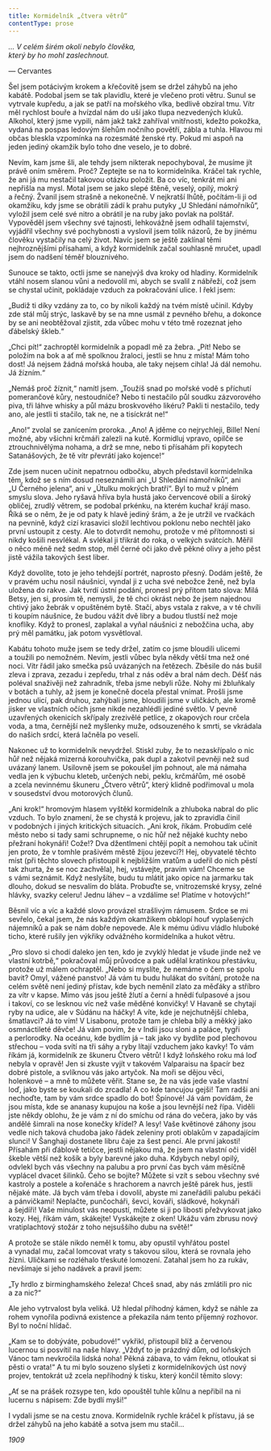 ```yaml
---
title: Kormidelník „čtvera větrů“
contentType: prose
---
```


_… V celém širém okolí nebylo člověka,  
který by ho mohl zaslechnout._

— Cervantes

  

Šel jsem potácivým krokem a křečovitě jsem se držel záhybů na jeho kabátě. Podobal jsem se tak plavidlu, které je vlečeno proti větru. Sunul se vytrvale kupředu, a jak se patří na mořského vlka, bedlivě obzíral tmu. Vítr měl rychlost bouře a hvízdal nám do uší jako tlupa nezvedených kluků. Alkohol, který jsme vypili, nám jakž takž zahříval vnitřnosti, kdežto pokožka, vydaná na pospas ledovým šlehům nočního povětří, zábla a tuhla. Hlavou mi občas bleskla vzpomínka na rozesmáté ženské rty. Pokud mi aspoň na jeden jediný okamžik bylo toho dne veselo, je to dobré.

Nevím, kam jsme šli, ale tehdy jsem nikterak nepochyboval, že musíme jít právě oním směrem. Proč? Zeptejte se na to kormidelníka. Kráčel tak rychle, že ani já mu nestačil takovou otázku položit. Ba co víc, tenkrát mi ani nepřišla na mysl. Motal jsem se jako slepé štěně, veselý, opilý, mokrý a řečný. Žvanil jsem strašně a nekonečně. V nejkratší lhůtě, počítám-li ji od okamžiku, kdy jsme se obrátili zádí k prahu putyky „U Shledání námořníků“, vyložil jsem celé své nitro a obrátil je na ruby jako povlak na polštář. Vypověděl jsem všechny své tajnosti, lehkovážně jsem odhalil tajemství, vyjádřil všechny své pochybnosti a vyslovil jsem tolik názorů, že by jinému člověku vystačily na celý život. Navíc jsem se ještě zaklínal těmi nejhroznějšími přísahami, a když kormidelník začal souhlasně mručet, upadl jsem do nadšení téměř blouznivého.

Sunouce se takto, octli jsme se nanejvýš dva kroky od hladiny. Kormidelník vtáhl nosem slanou vůni a nedovolil mi, abych se svalil z nábřeží, což jsem se chystal učinit, pokládaje vzduch za pokračování ulice. I řekl jsem:

„Budiž ti díky vzdány za to, co by nikoli každý na tvém místě učinil. Kdyby zde stál můj strýc, laskavě by se na mne usmál z pevného břehu, a dokonce by se ani neobtěžoval zjistit, zda vůbec mohu v této tmě rozeznat jeho ďábelský škleb.“

„Chci pít!“ zachroptěl kormidelník a popadl mě za žebra. „Pít! Nebo se položím na bok a ať mě spolknou žraloci, jestli se hnu z místa! Mám toho dost! Já nejsem žádná mořská houba, ale taky nejsem cihla! Já dál nemohu. Já žízním.“

„Nemáš proč žíznit,“ namítl jsem. „Toužíš snad po mořské vodě s příchutí pomerančové kůry, nestoudníče? Nebo ti nestačilo půl soudku zázvorového piva, tři láhve whisky a půl mázu broskvového likéru? Pakli ti nestačilo, tedy ano, ale jestli ti stačilo, tak ne, ne a tisíckrát ne!“

„Ano!“ zvolal se zanícením proroka. „Ano! A jděme co nejrychleji, Bille! Není možné, aby všichni krčmáři zalezli na kutě. Kormidluj vpravo, opilče se ztrouchnivělýma nohama, a drž se mne, nebo ti přísahám při kopytech Satanášových, že tě vítr převrátí jako kojence!“

Zde jsem nucen učinit nepatrnou odbočku, abych představil kormidelníka těm, kdož se s ním dosud neseznámili ani „U Shledání námořníků“, ani „U Černého jelena“, ani v „Útulku mokrých bratří“. Byl to muž v plném smyslu slova. Jeho ryšavá hříva byla hustá jako červencové obilí a široký obličej, zrudlý větrem, se podobal prkénku, na kterém kuchař krájí maso. Říká se o něm, že je od paty k hlavě jediný šrám, a že je utržil ve rvačkách na pevnině, když cizí krasavici složil lechtivou poklonu nebo nechtěl jako první ustoupit z cesty. Ale to dotvrdit nemohu, protože v mé přítomnosti si nikdy košili nesvlékal. A svlékal ji třikrát do roka, o velkých svátcích. Měřil o něco méně než sedm stop, měl černé oči jako dvě pěkné olivy a jeho pěst jistě vážila takových šest liber.

Když dovolíte, toto je jeho tehdejší portrét, naprosto přesný. Dodám ještě, že v pravém uchu nosil náušnici, vyndal ji z ucha své nebožce ženě, než byla uložena do rakve. Jak tvrdí ústní podání, pronesl prý přitom tato slova: Milá Betsy, jen si, prosím tě, nemysli, že tě chci okrást nebo že jsem najednou chtivý jako žebrák v opuštěném bytě. Stačí, abys vstala z rakve, a v té chvíli ti koupím náušnice, že budou vážit dvě libry a budou tlustší než moje knoflíky. Když to pronesl, zaplakal a vyňal náušnici z nebožčina ucha, aby prý měl památku, jak potom vysvětloval.

Kabátu tohoto muže jsem se tedy držel, zatím co jsme bloudili ulicemi a toužili po nemožném. Nevím, jestli vůbec byla někdy větší tma než oné noci. Vítr řádil jako smečka psů uvázaných na řetězech. Zběsile do nás bušil zleva i zprava, zezadu i zepředu, trhal z nás oděv a bral nám dech. Déšť nás poléval snaživěji než zahradník, třeba jsme nebyli růže. Nohy mi žbluňkaly v botách a tuhly, až jsem je konečně docela přestal vnímat. Prošli jsme jednou ulicí, pak druhou, zahýbali jsme, bloudili jsme v uličkách, ale kromě jisker ve vlastních očích jsme nikde nezahlédli jediné světlo. V pevně uzavřených okenicích skřípaly zrezivělé petlice, z okapových rour crčela voda, a tma, černější než myšlenky muže, odsouzeného k smrti, se vkrádala do našich srdcí, která lačněla po veselí.

Nakonec už to kormidelník nevydržel. Stiskl zuby, že to nezaskřípalo o nic hůř než nějaká mizerná korouhvička, pak dupl a zakotvil pevněji než sud uvázaný lanem. Usilovně jsem se pokoušel jím pohnout, ale má námaha vedla jen k výbuchu kleteb, určených nebi, peklu, krčmářům, mé osobě a zcela nevinnému škuneru „Čtvero větrů“, který klidně podřimoval u mola v sousedství dvou motorových člunů.

„Ani krok!“ hromovým hlasem vyštěkl kormidelník a zhluboka nabral do plic vzduch. To bylo znamení, že se chystá k projevu, jak to zpravidla činil v podobných i jiných kritických situacích. „Ani krok, říkám. Probudím celé město nebo si tady sami schrupneme, o nic hůř než nějaké kuchty nebo přežraní hokynáři! Cože!? Dva džentlmeni chtějí popít a nemohou tak učinit jen proto, že v tomhle prašivém městě žijou jezevci?! Hej, obyvatelé těchto míst (při těchto slovech přistoupil k nejbližším vratům a udeřil do nich pěstí tak zhurta, že se noc zachvěla), hej, vstávejte, pravím vám! Chceme se s vámi seznámit. Když neslyšíte, budu tu mlátit jako opice na jarmarku tak dlouho, dokud se nesvalím do bláta. Probuďte se, vnitrozemské krysy, zelné hlávky, svazky celeru! Jednu láhev – a vzdálíme se! Platíme v hotových!“

Běsnil víc a víc a každé slovo provázel strašlivým rámusem. Srdce se mi sevřelo, čekal jsem, že nás každým okamžikem obklopí houf vyplašených nájemníků a pak se nám dobře nepovede. Ale k mému údivu vládlo hluboké ticho, které rušily jen výkřiky odvážného kormidelníka a hukot větru.

„Pro slovo si chodí daleko jen ten, kdo je zvyklý hledat je všude jinde než ve vlastní kotrbě,“ pokračoval můj průvodce a pak udělal kratinkou přestávku, protože už málem ochraptěl. „Nebo si myslíte, že nemáme o čem se spolu bavit? Omyl, vážené panstvo! Já vám tu budu hulákat do svítání, protože na celém světě není jediný přístav, kde bych neměnil zlato za měďáky a stříbro za vítr v kapse. Mimo vás jsou ještě žlutí a černí a hnědí ťulpasové a jsou i takoví, co se lesknou víc než vaše měděné konvičky! V Havaně se chytají ryby na udice, ale v Súdánu na háčky! A víte, kde je nejchutnější chleba, šmatlavci? Já to vím! V Lisabonu, protože tam je chleba bílý a měkký jako osmnáctileté děvče! Já vám povím, že v Indii jsou sloni a paláce, tygři a perlorodky. Na oceánu, kde bydlím já – tak jako vy bydlíte pod plechovou střechou – voda svítí na tři sáhy a ryby lítají vzduchem jako kavky! To vám říkám já, kormidelník ze škuneru Čtvero větrů! I když loňského roku má loď nebyla v opravě! Jen si zkuste vyjít v takovém Valparaisu na špacír bez dobré pistole, a svlík­nou vás jako artyčok. Na moři se dějou věci, holenkové – a mně to můžete věřit. Stane se, že na vás jede vaše vlastní loď, jako byste se koukali do zrcadla! A co kde tancujou gejši! Tam radši ani nechoďte, tam by vám srdce spadlo do bot! Špínové! Já vám povídám, že jsou místa, kde se ananasy kupujou na koše a jsou levnější než řípa. Viděli jste někdy oblohu, že je vám z ní do smíchu od rána do večera, jako by vás andělé šimrali na nose konečky křídel? A lesy! Vaše květinové záhony jsou vedle nich taková chudoba jako řádek zeleniny proti oblakům v zapadajícím slunci! V Šanghaji dostanete libru čaje za šest pencí. Ale první jakosti! Přísahám při ďáblově tetičce, jestli nějakou má, že jsem na vlastní oči viděl škeble větší než košík a byly barevné jako duha. Kdybych nebyl opilý, odvlekl bych vás všechny na palubu a pro první čas bych vám měsíčně vyplácel dvacet šilinků. Čeho se bojíte? Můžete si vzít s sebou všechny své kastroly a postele a kořenáče s hrachorem a navrch ještě párek hus, jestli nějaké máte. Já bych vám třeba i dovolil, abyste mi zaneřádili palubu pekáči a pánvičkami! Neplačte, punčocháři, ševci, kováři, sládkové, hokynáři a šejdíři! Vaše minulost vás neopustí, můžete si ji po libosti přežvykovat jako kozy. Hej, říkám vám, skákejte! Vyskákejte z oken! Ukážu vám zbrusu nový vratiplachtový stožár z toho nejsuššího dubu na světě!“

A protože se stále nikdo neměl k tomu, aby opustil vyhřátou postel a vynadal mu, začal lomcovat vraty s takovou silou, která se rovnala jeho žízni. Uličkami se rozléhalo třeskuté lomození. Zatahal jsem ho za rukáv, nevšímaje si jeho nadávek a pravil jsem:

„Ty hrdlo z birminghamského železa! Chceš snad, aby nás zmlátili pro nic a za nic?“

Ale jeho vytrvalost byla veliká. Už hledal příhodný kámen, když se náhle za rohem vynořila podivná existence a překazila nám tento příjemný rozhovor. Byl to noční hlídač.

„Kam se to dobýváte, pobudové!“ vykřikl, přistoupil blíž a červenou lucernou si posvítil na naše hlavy. „Vždyť to je prázdný dům, od loňských Vánoc tam nevkročila lidská noha! Pěkná zábava, to vám řeknu, otloukat si pěsti o vrata!“ A tu mi bylo souzeno slyšeti z kormidelníkových úst nový projev, tentokrát už zcela nepříhodný k tisku, který končil těmito slovy:

„Ať se na prášek rozsype ten, kdo opouštěl tuhle kůlnu a nepřibil na ni lucernu s nápisem: Zde bydlí myši!“

I vydali jsme se na cestu znova. Kormidelník rychle kráčel k přístavu, já se držel záhybů na jeho kabátě a sotva jsem mu stačil…

_1909_
